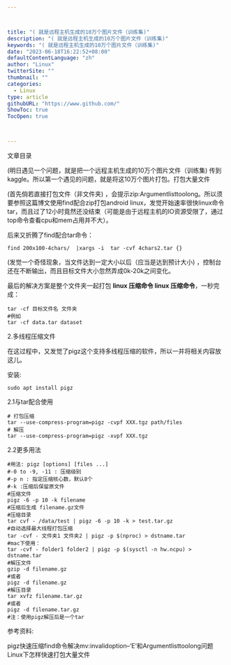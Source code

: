 ```yaml
---



title: "( 就是远程主机生成的10万个图片文件（训练集)"
description: "( 就是远程主机生成的10万个图片文件（训练集)"
keywords: "( 就是远程主机生成的10万个图片文件（训练集)"
date: "2023-06-18T16:22:52+08:00"
defaultContentLanguage: "zh"
author: "Linux"
twitterSite: ""
thumbnail: ""
categories:
  - Linux
type: article
githubURL: "https://www.github.com/"
ShowToc: true
TocOpen: true



---
```


文章目录

(明日遇见一个问题，就是把一个远程主机生成的10万个图片文件（训练集) 传到kaggle。所以第一个遇见的问题，就是将这10万个图片打包。打包大量文件

(首先倘若直接打包文件（非文件夹) ，会提示zip:Argumentlisttoolong。所以须要参照这篇博文使用find配合zip打包android linux，发觉开始速率很快linux命令tar，而且过了12小时竟然还没结束（可能是由于远程主机的IO资源受限了，通过top命令查看cpu和mem占用并不大）。

后来又折腾了find配合tar命令：

```shell
find 200x100-4chars/  |xargs -i  tar -cvf 4chars2.tar {}
```

(发觉一个奇怪现象，当文件达到一定大小以后（应当是达到预计大小) ，控制台还在不断输出，而且目标文件大小忽然弄成0k-20k之间变化。

最后的解决方案是整个文件夹一起打包 **linux 压缩命令 linux 压缩命令**，一秒完成：

```shell
tar -cf 目标文件名 文件夹
#例如
tar -cf data.tar dataset
```

2.多线程压缩文件

在这过程中，又发觉了pigz这个支持多线程压缩的软件，所以一并将相关内容放这儿。

安装:

```shell
sudo apt install pigz
```

2.1与tar配合使用

```shell
# 打包压缩
tar --use-compress-program=pigz -cvpf XXX.tgz path/files
# 解压
tar --use-compress-program=pigz -xvpf XXX.tgz
```

2.2更多用法

```shell
#用法: pigz [options] [files ...]
#-0 to -9, -11 : 压缩级别
#-p n : 指定压缩核心数，默认8个
#-k :压缩后保留原文件
#压缩文件
pigz -6 -p 10 -k filename
#压缩后生成 filename.gz文件
#压缩目录
tar cvf - /data/test | pigz -6 -p 10 -k > test.tar.gz
#自动选择最大线程打包压缩
tar -cvf - 文件夹1 文件夹2 | pigz -p $(nproc) > dstname.tar
#mac下使用：
tar -cvf - folder1 folder2 | pigz -p $(sysctl -n hw.ncpu) > dstname.tar
#解压文件
gzip -d filename.gz
#或者
pigz -d filename.gz
#解压目录
tar xvfz filename.tar.gz
#或者
pigz -d filename.tar.gz
#注：使用pigz解压后是一个tar
```

参考资料:

pigz快速压缩find命令解决mv:invalidoption–‘E‘和Argumentlisttoolong问题Linux下怎样快速打包大量文件